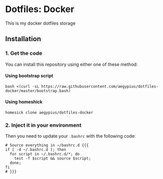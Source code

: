 # Dotfiles: Docker

This is my docker dotfiles storage

## Installation

### 1. Get the code

You can install this repository using either one of these method:

#### Using bootstrap script
    bash <(curl -sL https://raw.githubusercontent.com/aegypius/dotfiles-docker/master/bootstrap.bash)

#### Using homeshick

```shell
homesick clone aegypius/dotfiles-docker
```

### 2. Inject it in your environment

Then you need to update your `.bashrc` with the following code:

```shell
# Source everything in ~/bashrc.d {{{
if [ -d ~/.bashrc.d ]; then
  for script in ~/.bashrc.d/*; do
    test -f $script && source $script;
  done;
fi
# }}}
```
